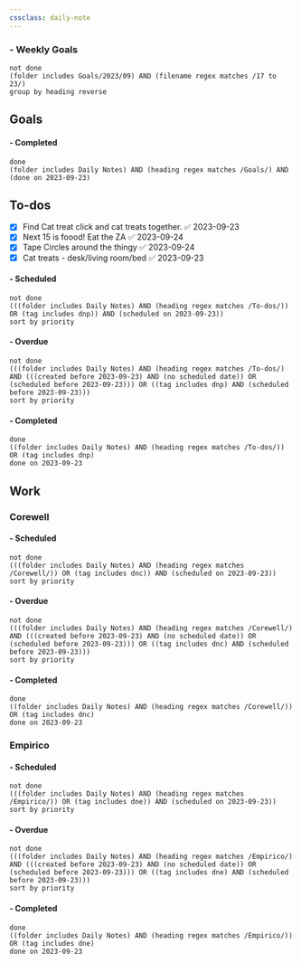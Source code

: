 ```yaml
---
cssclass: daily-note
---
```

### - Weekly Goals
```tasks
not done
(folder includes Goals/2023/09) AND (filename regex matches /17 to 23/)
group by heading reverse
```
## Goals

#### - Completed
```tasks
done
(folder includes Daily Notes) AND (heading regex matches /Goals/) AND (done on 2023-09-23)
```
## To-dos
- [x] Find Cat treat click and cat treats together. ✅ 2023-09-23
- [x] Next 15 is foood! Eat the ZA ✅ 2023-09-24
- [x] Tape Circles around the thingy ✅ 2023-09-24
- [x] Cat treats - desk/living room/bed ✅ 2023-09-23

#### - Scheduled
```tasks
not done
(((folder includes Daily Notes) AND (heading regex matches /To-dos/)) OR (tag includes dnp)) AND (scheduled on 2023-09-23))
sort by priority
```
#### - Overdue
```tasks
not done
(((folder includes Daily Notes) AND (heading regex matches /To-dos/) AND (((created before 2023-09-23) AND (no scheduled date)) OR (scheduled before 2023-09-23))) OR ((tag includes dnp) AND (scheduled before 2023-09-23)))
sort by priority
```
#### - Completed
```tasks
done
((folder includes Daily Notes) AND (heading regex matches /To-dos/)) OR (tag includes dnp)
done on 2023-09-23
```
## Work
### Corewell
#### - Scheduled
```tasks
not done
(((folder includes Daily Notes) AND (heading regex matches /Corewell/)) OR (tag includes dnc)) AND (scheduled on 2023-09-23))
sort by priority
```
#### - Overdue
```tasks
not done
(((folder includes Daily Notes) AND (heading regex matches /Corewell/) AND (((created before 2023-09-23) AND (no scheduled date)) OR (scheduled before 2023-09-23))) OR ((tag includes dnc) AND (scheduled before 2023-09-23)))
sort by priority
```
#### - Completed
```tasks
done
((folder includes Daily Notes) AND (heading regex matches /Corewell/)) OR (tag includes dnc)
done on 2023-09-23
```
### Empirico

#### - Scheduled
```tasks
not done
(((folder includes Daily Notes) AND (heading regex matches /Empirico/)) OR (tag includes dne)) AND (scheduled on 2023-09-23))
sort by priority
```
#### - Overdue
```tasks
not done
(((folder includes Daily Notes) AND (heading regex matches /Empirico/) AND (((created before 2023-09-23) AND (no scheduled date)) OR (scheduled before 2023-09-23))) OR ((tag includes dne) AND (scheduled before 2023-09-23)))
sort by priority
```
#### - Completed
```tasks
done
((folder includes Daily Notes) AND (heading regex matches /Empirico/)) OR (tag includes dne)
done on 2023-09-23
```

